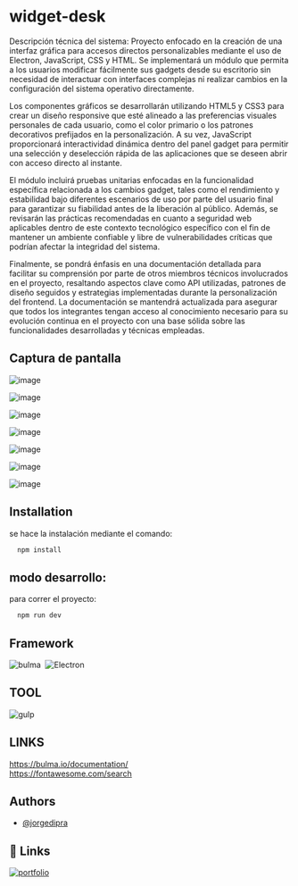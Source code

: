 # widget-desk
Descripción técnica del sistema: Proyecto enfocado en la creación de una interfaz gráfica para accesos directos personalizables mediante el uso de Electron, JavaScript, CSS y HTML. Se implementará un módulo que permita a los usuarios modificar fácilmente sus gadgets desde su escritorio sin necesidad de interactuar con interfaces complejas ni realizar cambios en la configuración del sistema operativo directamente.

Los componentes gráficos se desarrollarán utilizando HTML5 y CSS3 para crear un diseño responsive que esté alineado a las preferencias visuales personales de cada usuario, como el color primario o los patrones decorativos prefijados en la personalización. A su vez, JavaScript proporcionará interactividad dinámica dentro del panel gadget para permitir una selección y deselección rápida de las aplicaciones que se deseen abrir con acceso directo al instante.

El módulo incluirá pruebas unitarias enfocadas en la funcionalidad específica relacionada a los cambios gadget, tales como el rendimiento y estabilidad bajo diferentes escenarios de uso por parte del usuario final para garantizar su fiabilidad antes de la liberación al público. Además, se revisarán las prácticas recomendadas en cuanto a seguridad web aplicables dentro de este contexto tecnológico específico con el fin de mantener un ambiente confiable y libre de vulnerabilidades críticas que podrían afectar la integridad del sistema.

Finalmente, se pondrá énfasis en una documentación detallada para facilitar su comprensión por parte de otros miembros técnicos involucrados en el proyecto, resaltando aspectos clave como API utilizadas, patrones de diseño seguidos y estrategias implementadas durante la personalización del frontend. La documentación se mantendrá actualizada para asegurar que todos los integrantes tengan acceso al conocimiento necesario para su evolución continua en el proyecto con una base sólida sobre las funcionalidades desarrolladas y técnicas empleadas.

## Captura de pantalla

![image](https://github.com/user-attachments/assets/be39df49-1752-4014-a126-eae3f0858bd8)


![image](https://github.com/user-attachments/assets/4d85b87f-06d2-441c-9378-40e692a51edf)

![image](https://github.com/user-attachments/assets/dd97a3ba-fffa-4dc4-be25-04ff66faadf3)

![image](https://github.com/user-attachments/assets/da536528-5353-4363-ae40-64783b2c5e46)

![image](https://github.com/user-attachments/assets/ddeddb9b-c432-4d0f-8f7e-36cf1b4b0de4)

![image](https://github.com/user-attachments/assets/2d855bfc-680f-4c6e-a29a-93e6337e8735)

![image](https://github.com/user-attachments/assets/1d9e51d6-8719-4780-9302-604fb37a880b)






## Installation
se hace la instalación mediante el comando:
```bash
  npm install
```
## modo desarrollo:
para correr el proyecto:
```bash
  npm run dev
```
## Framework 
![bulma](https://img.shields.io/badge/bulma-%23008080.svg?style=for-the-badge&logo=bulma&logoColor=white)&nbsp; ![Electron](https://img.shields.io/badge/Electron-%23303143.svg?style=for-the-badge&logo=Electron&logoColor=white)&nbsp;

## TOOL
![gulp](https://img.shields.io/badge/gulp-%23e14a4d.svg?style=for-the-badge&logo=gulp&logoColor=white)&nbsp; 

## LINKS
https://bulma.io/documentation/  
https://fontawesome.com/search

## Authors

- [@jorgedipra](https://jorgedipra.github.io/)



## 🔗 Links
[![portfolio](https://img.shields.io/badge/my_portfolio-000?style=for-the-badge&logo=ko-fi&logoColor=white)](https://jorgedipra.github.io/)
